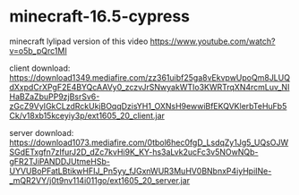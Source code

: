 # minecraft-16.5-cypress
minecraft lylipad version of this video
https://www.youtube.com/watch?v=o5b_pQrc1MI


client download: https://download1349.mediafire.com/zz361uibf25ga8vEkvpwUpoQm8JLUQdXxpdCrXPgF2E4BYQcAAVy0_zczvJrSNwyakWTIo3KWRTrqXN4rcmLuv_NIHaBZaZbuPP9zjBsrSv6-zGcZ9VyIGkCLzdRckUkjBOqqDzisYH1_OXNsH9ewwiBfEKQVKlerbTeHuFb5Ck/v18xb15kceyiy3p/ext1605_20_client.jar


server download: https://download1073.mediafire.com/0tbol6hec0fgD_LsdqZy1Jg5_UQsOJWSGdETxgfn7zIfurJ2D_dZc7kvHi9K_KY-hs3aLvk2ucFc3v5NOwNQb-gFR2TJiPANDDJUtmeHSb-UYVUBoPFatLBtikwHFIJ_Pn5yy_fJGxnWUR3MuHV0BNbnxP4iyHpiINe-_mQR2VY/j0t9nv114i011go/ext1605_20_server.jar

